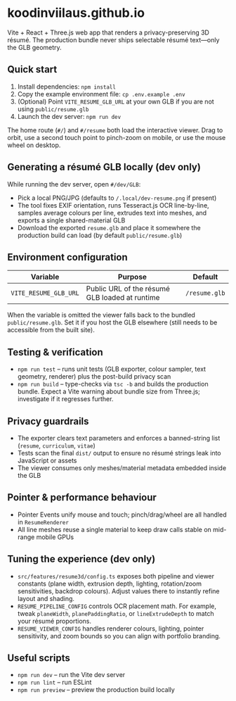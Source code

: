 # koodinviilaus.github.io

Vite + React + Three.js web app that renders a privacy-preserving 3D résumé. The production bundle never ships selectable résumé text—only the GLB geometry.

## Quick start

1. Install dependencies: `npm install`
2. Copy the example environment file: `cp .env.example .env`
3. (Optional) Point `VITE_RESUME_GLB_URL` at your own GLB if you are not using `public/resume.glb`
4. Launch the dev server: `npm run dev`

The home route (`#/`) and `#/resume` both load the interactive viewer. Drag to orbit, use a second touch point to pinch-zoom on mobile, or use the mouse wheel on desktop.

## Generating a résumé GLB locally (dev only)

While running the dev server, open `#/dev/GLB`:

- Pick a local PNG/JPG (defaults to `/.local/dev-resume.png` if present)
- The tool fixes EXIF orientation, runs Tesseract.js OCR line-by-line, samples average colours per line, extrudes text into meshes, and exports a single shared-material GLB
- Download the exported `resume.glb` and place it somewhere the production build can load (by default `public/resume.glb`)

## Environment configuration

| Variable | Purpose | Default |
| --- | --- | --- |
| `VITE_RESUME_GLB_URL` | Public URL of the résumé GLB loaded at runtime | `/resume.glb` |

When the variable is omitted the viewer falls back to the bundled `public/resume.glb`. Set it if you host the GLB elsewhere (still needs to be accessible from the built site).

## Testing & verification

- `npm run test` – runs unit tests (GLB exporter, colour sampler, text geometry, renderer) plus the post-build privacy scan
- `npm run build` – type-checks via `tsc -b` and builds the production bundle. Expect a Vite warning about bundle size from Three.js; investigate if it regresses further.

## Privacy guardrails

- The exporter clears text parameters and enforces a banned-string list (`resume`, `curriculum`, `vitae`)
- Tests scan the final `dist/` output to ensure no résumé strings leak into JavaScript or assets
- The viewer consumes only meshes/material metadata embedded inside the GLB

## Pointer & performance behaviour

- Pointer Events unify mouse and touch; pinch/drag/wheel are all handled in `ResumeRenderer`
- All line meshes reuse a single material to keep draw calls stable on mid-range mobile GPUs

## Tuning the experience (dev only)

- `src/features/resume3d/config.ts` exposes both pipeline and viewer constants (plane width, extrusion depth, lighting, rotation/zoom sensitivities, backdrop colours). Adjust values there to instantly refine layout and shading.
- `RESUME_PIPELINE_CONFIG` controls OCR placement math. For example, tweak `planeWidth`, `planePaddingRatio`, or `lineExtrudeDepth` to match your résumé proportions.
- `RESUME_VIEWER_CONFIG` handles renderer colours, lighting, pointer sensitivity, and zoom bounds so you can align with portfolio branding.

## Useful scripts

- `npm run dev` – run the Vite dev server
- `npm run lint` – run ESLint
- `npm run preview` – preview the production build locally
